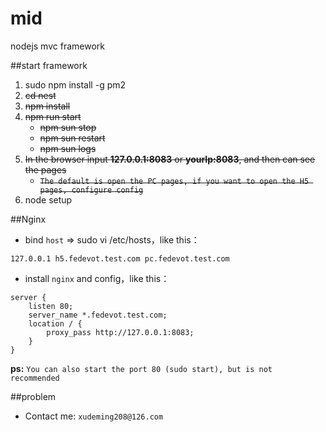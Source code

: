 # mid
nodejs mvc framework

##start framework
1. sudo npm install -g pm2
2. ~~cd nest~~
3. ~~npm install~~
4. ~~npm run start~~
	* ~~npm sun stop~~
	* ~~npm sun restart~~
	* ~~npm sun logs~~
5. ~~In the browser input **127.0.0.1:8083** or **yourIp:8083**, and then can see the pages~~
    * ~~`The default is open the PC pages, if you want to open the H5 pages, configure config`~~
6. node setup

##Nginx
* bind `host` => sudo vi /etc/hosts，like this：

```
127.0.0.1 h5.fedevot.test.com pc.fedevot.test.com
```
* install `nginx` and config，like this：

```
server {
    listen 80;
    server_name *.fedevot.test.com;
    location / {
        proxy_pass http://127.0.0.1:8083;
    }
}
```

**ps:**
`You can also start the port 80 (sudo start), but is not recommended`

##problem
* Contact me: `xudeming208@126.com`
